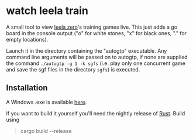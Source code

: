 # watch leela train

A small tool to view [leela zero](https://github.com/gcp/leela-zero)'s training games live. This just adds a go board in the console output ("o" for white stones, "x" for black ones, "." for empty locations).

Launch it in the directory containing the "autogtp" executable. Any command line arguments will be passed on to autogtp, if none are supplied the command `./autogtp -g 1 -k sgfs` (i.e. play only one concurrent game and save the sgf files in the directory `sgfs`) is executed.

## Installation
A Windows .exe is available [here](https://github.com/PaulKlinger/watch-leela-train/releases/download/v0.6/watch_leela_train.exe).

If you want to build it yourself you'll need the nightly release of [Rust](https://www.rust-lang.org).
Build using 
> cargo build --release
